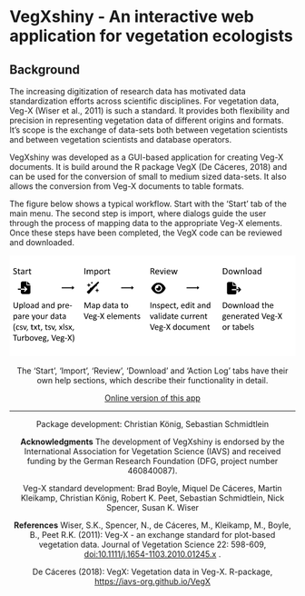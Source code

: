 
<!-- README.md is generated from README.Rmd. Please edit that file -->

# VegXshiny - An interactive web application for vegetation ecologists

## Background

The increasing digitization of research data has motivated data
standardization efforts across scientific disciplines. For vegetation
data, Veg-X (Wiser et al., 2011) is such a standard. It provides both
flexibility and precision in representing vegetation data of different
origins and formats. It’s scope is the exchange of data-sets both
between vegetation scientists and between vegetation scientists and
database operators.

VegXshiny was developed as a GUI-based application for creating Veg-X
documents. It is build around the R package VegX (De Cáceres, 2018) and
can be used for the conversion of small to medium sized data-sets. It
also allows the conversion from Veg-X documents to table formats.

The figure below shows a typical workflow. Start with the ‘Start’ tab of
the main menu. The second step is import, where dialogs guide the user
through the process of mapping data to the appropriate Veg-X elements.
Once these steps have been completed, the VegX code can be reviewed and
downloaded.

<center>

<img src="inst/app/www/images/Flowchart.svg" width="580" />

The ‘Start’, ‘Import’, ‘Review’, ‘Download’ and ‘Action Log’ tabs have
their own help sections, which describe their functionality in detail.

<div style="text-align:center">

<a href="http://37.120.167.83" target="_blank"> Online version of this
app </a>

</div>

------------------------------------------------------------------------

Package development: Christian König, Sebastian Schmidtlein

**Acknowledgments** The development of VegXshiny is endorsed by the
International Association for Vegetation Science (IAVS) and received
funding by the German Research Foundation (DFG, project number
460840087).

Veg-X standard development: Brad Boyle, Miquel De Cáceres, Martin
Kleikamp, Christian König, Robert K. Peet, Sebastian Schmidtlein, Nick
Spencer, Susan K. Wiser

**References** Wiser, S.K., Spencer, N., de Cáceres, M., Kleikamp, M.,
Boyle, B., Peet R.K. (2011): Veg-X - an exchange standard for plot-based
vegetation data. Journal of Vegetation Science 22: 598-609,
<doi:10.1111/j.1654-1103.2010.01245.x> .

De Cáceres (2018): VegX: Vegetation data in Veg-X. R-package,
<https://iavs-org.github.io/VegX>
